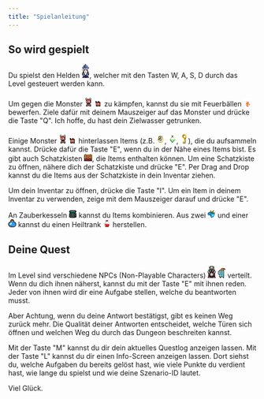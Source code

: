 ```yaml
---
title: "Spielanleitung"
---
```



## So wird gespielt

Du spielst den Helden ![Wizard](../../game/assets/character/wizard/idle/idle_wizard_1.png), welcher mit den Tasten W, A, S, D durch das Level gesteuert werden kann.

Um gegen die Monster ![Chort](../../game/assets/character/monster/chort/idle_left/chort_idle_anim_mirrored_f0.png) ![Imp](../../game/assets/character/monster/imp/idle_left/imp_idle_anim_mirrored_f1.png) zu kämpfen, kannst du sie mit Feuerbällen ![Feuerball](../../game/assets/skills/fireball/run_down/fireball_down_2.png) bewerfen. Ziele dafür mit deinem Mauszeiger auf das Monster und drücke die Taste "Q". Ich hoffe, du hast dein Zielwasser getrunken.

Einige Monster ![Chort](../../game/assets/character/monster/chort/idle_left/chort_idle_anim_mirrored_f0.png) ![Imp](../../game/assets/character/monster/imp/idle_left/imp_idle_anim_mirrored_f1.png) hinterlassen Items (z.B. ![Beholder Ring](../../game/assets/items/ring/beholder_ring.png), ![Antidote Potion](../../game/assets/items/potion/antidote_potion.png), ![Gold Key](../../game/assets/items/key/gold_key.png)), die du aufsammeln kannst. Drücke dafür die Taste "E", wenn du in der Nähe eines Items bist. Es gibt auch Schatzkisten ![Schatzkiste](../../game/assets/objects/treasurechest/idle_closed/treasurechest_full_open_anim_f0.png), die Items enthalten können. Um eine Schatzkiste zu öffnen, nähere dich der Schatzkiste und drücke "E". Per Drag and Drop kannst du die Items aus der Schatzkiste in dein Inventar ziehen.

Um dein Inventar zu öffnen, drücke die Taste "I". Um ein Item in deinem Inventar zu verwenden, zeige mit dem Mauszeiger darauf und drücke "E".

An Zauberkesseln ![Zauberkessel](../../game/assets/objects/cauldron/idle/cauldron_0.png) kannst du Items kombinieren. Aus zwei ![Beeren](../../game/assets/items/resource/berry.png) und einer ![Wasserflasche](../../game/assets/items/potion/water_bottle.png) kannst du einen Heiltrank ![Heiltrank](../../game/assets/items/potion/health_potion.png) herstellen.

## Deine Quest

Im Level sind verschiedene NPCs (Non-Playable Characters) ![Knight](../../game/assets/character/knight/idle_down/idle_down_knight_1.png) ![Blue Knight](../../game/assets/character/blue_knight/idle_left/knight_m_idle_anim_mirrored_f0.png) verteilt. Wenn du dich ihnen näherst, kannst du mit der Taste "E" mit ihnen reden. Jeder von ihnen wird dir eine Aufgabe stellen, welche du beantworten musst.

Aber Achtung, wenn du deine Antwort bestätigst, gibt es keinen Weg zurück mehr. Die Qualität deiner Antworten entscheidet, welche Türen sich öffnen und welchen Weg du durch das Dungeon beschreiten kannst.

Mit der Taste "M" kannst du dir dein aktuelles Questlog anzeigen lassen. Mit der Taste "L" kannst du dir einen Info-Screen anzeigen lassen. Dort siehst du, welche Aufgaben du bereits gelöst hast, wie viele Punkte du verdient hast, wie lange du spielst und wie deine Szenario-ID lautet.

Viel Glück.
